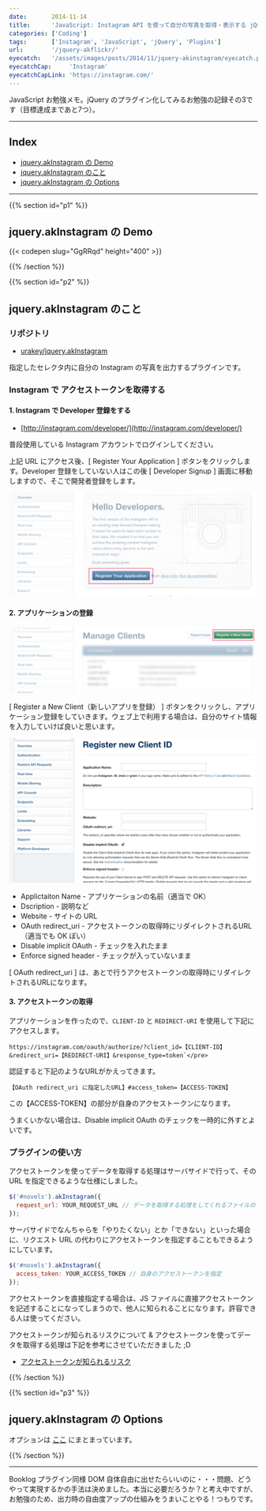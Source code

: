 ```yaml
---
date:       2014-11-14
title:      'JavaScript: Instagram API を使って自分の写真を取得・表示する jQuery プラグイン'
categories: ['Coding']
tags:       ['Instagram', 'JavaScript', 'jQuery', 'Plugins']
url:        '/jquery-akflickr/'
eyecatch:   '/assets/images/posts/2014/11/jquery-akinstagram/eyecatch.png'
eyecatchCap:     'Instagram'
eyecatchCapLink: 'https://instagram.com/'
---
```


JavaScript お勉強メモ。jQuery のプラグイン化してみるお勉強の記録その3です（目標達成まであと7つ）。

---

## Index

- [jquery.akInstagram の Demo](#p1)
- [jquery.akInstagram のこと](#p2)
- [jquery.akInstagram の Options](#p3)

---

{{% section id="p1" %}}

## jquery.akInstagram の Demo

{{< codepen slug="GgRRqd" height="400" >}}

{{% /section %}}

{{% section id="p2" %}}

## jquery.akInstagram のこと

### リポジトリ

- [urakey/jquery.akInstagram](https://github.com/urakey/jquery.akInstagram)

指定したセレクタ内に自分の Instagram の写真を出力するプラグインです。

### Instagram で アクセストークンを取得する

#### 1. Instagram で Developer 登録をする

- [http://instagram.com/developer/](http://instagram.com/developer/)

普段使用している Instagram アカウントでログインしてください。

上記 URL にアクセス後、[ Register Your Application ] ボタンをクリックします。Developer 登録をしていない人はこの後 [ Developer Signup ] 画面に移動しますので、そこで開発者登録をします。

![JavaScript: Instagram](/assets/images/posts/2014/11/jquery-akinstagram/01.png)

#### 2. アプリケーションの登録

![JavaScript: Instagram](/assets/images/posts/2014/11/jquery-akinstagram/02.png)

[ Register a New Client（新しいアプリを登録） ] ボタンをクリックし、アプリケーション登録をしていきます。ウェブ上で利用する場合は、自分のサイト情報を入力していけば良いと思います。

![JavaScript: Instagram](/assets/images/posts/2014/11/jquery-akinstagram/03.png)

- Applictaiton Name - アプリケーションの名前（適当で OK）
- Dscription - 説明など
- Website - サイトの URL
- OAuth redirect_uri - アクセストークンの取得時にリダイレクトされるURL（適当でも OK ぽい）
- Disable implicit OAuth - チェックを入れたまま
- Enforce signed header - チェックが入っていないまま

[ OAuth redirect_uri ] は、あとで行うアクセストークンの取得時にリダイレクトされるURLになります。

#### 3. アクセストークンの取得

アプリケーションを作ったので、`CLIENT-ID` と `REDIRECT-URI` を使用して下記にアクセスします。

```
https://instagram.com/oauth/authorize/?client_id=【CLIENT-ID】&redirect_uri=【REDIRECT-URI】&response_type=token`</pre>
```

認証すると下記のようなURLがかえってきます。

```
【OAuth redirect_uri に指定したURL】#access_token=【ACCESS-TOKEN】
```

この【ACCESS-TOKEN】の部分が自身のアクセストークンになります。

うまくいかない場合は、Disable implicit OAuth のチェックを一時的に外すとよいです。

### プラグインの使い方

アクセストークンを使ってデータを取得する処理はサーバサイドで行って、その URL を指定できるような仕様にしました。

```javascript
$('#novels').akInstagram({
  request_url: YOUR_REQUEST_URL // データを取得する処理をしてくれるファイルの URL を指定
});
```

サーバサイドでなんちゃらを「やりたくない」とか「できない」といった場合に、リクエスト URL の代わりにアクセストークンを指定することもできるようにしています。

```javascript
$('#novels').akInstagram({
  access_token: YOUR_ACCESS_TOKEN // 自身のアクセストークンを指定
});
```

アクセストークンを直接指定する場合は、JS ファイルに直接アクセストークンを記述することになってしまうので、他人に知られることになります。許容できる人は使ってください。

アクセストークンが知られるリスクについて &amp; アクセストークンを使ってデータを取得する処理は下記を参考にさせていただきました ;D

- [アクセストークンが知られるリスク](http://syncer.jp/instagram-api-matome#content-12-1)

{{% /section %}}

{{% section id="p3" %}}

## jquery.akInstagram の Options

オプションは [ここ](https://github.com/urakey/jquery.akInstagram/blob/master/README.md#options) にまとまっています。

{{% /section %}}

---

Booklog プラグイン同様 DOM 自体自由に出せたらいいのに・・・問題、どうやって実現するかの手法は決めました。本当に必要だろうか？と考え中ですが、お勉強のため、出力時の自由度アップの仕組みをうまいことやる！つもりです。
